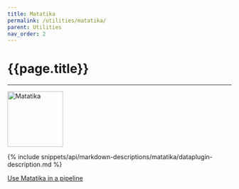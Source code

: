 ```yaml
---
title: Matatika
permalink: /utilities/matatika/
parent: Utilities
nav_order: 2
---
```


# {{page.title}}

---

<img src="{{site.baseurl}}/assets/utility_images/matatika.png" width="125" alt="Matatika">

{% include snippets/api/markdown-descriptions/matatika/dataplugin-description.md %}

[Use Matatika in a pipeline]({{site.baseurl}}/tutorials/creating-pipelines)
